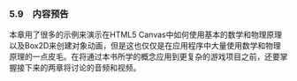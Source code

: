 ### 5.9　内容预告

本章用了很多的示例来演示在HTML5 Canvas中如何使用基本的数学和物理原理以及Box2D来创建对象动画，但是这也仅仅是在应用程序中大量使用数学和物理原理的一点皮毛。在将通过本书所学的概念应用到更复杂的游戏项目之前，还要掌握接下来的两章将讨论的音频和视频。



